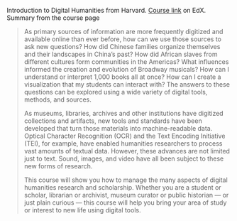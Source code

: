 ---
---

Introduction to Digital Humanities from Harvard. [Course link](https://www.edx.org/course/introduction-to-digital-humanities) on EdX. Summary from the course page

> As primary sources of information are more frequently digitized and available online than ever before, how can we use those sources to ask new questions? How did Chinese families organize themselves and their landscapes in China’s past? How did African slaves from different cultures form communities in the Americas? What influences informed the creation and evolution of Broadway musicals? How can I understand or interpret 1,000 books all at once? How can I create a visualization that my students can interact with? The answers to these questions can be explored using a wide variety of digital tools, methods, and sources.
> 
> As museums, libraries, archives and other institutions have digitized collections and artifacts, new tools and standards have been developed that turn those materials into machine-readable data. Optical Character Recognition (OCR) and the Text Encoding Initiative (TEI), for example, have enabled humanities researchers to process vast amounts of textual data. However, these advances are not limited just to text. Sound, images, and video have all been subject to these new forms of research.
> 
> This course will show you how to manage the many aspects of digital humanities research and scholarship. Whether you are a student or scholar, librarian or archivist, museum curator or public historian — or just plain curious — this course will help you bring your area of study or interest to new life using digital tools.
